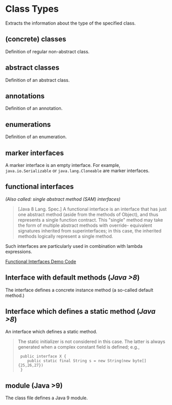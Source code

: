# Class Types
Extracts the information about the type of the specified class.

## (concrete) classes
Definition of regular non-abstract class.

## abstract classes
Definition of an abstract class.

## annotations
Definition of an annotation.

## enumerations
Definition of an enumeration.

## marker interfaces
A marker interface is an empty interface. For example, `java.io.Serializable` or `java.lang.Cloneable` are marker interfaces.

## functional interfaces  
*(Also called: single abstract method (SAM) interfaces)*

> [Java 8 Lang. Spec.] A functional interface is an interface that has just one abstract method (aside from the methods of Object), and thus represents a single function contract. This "single" method may take the form of multiple abstract methods with override- equivalent signatures inherited from superinterfaces; in this case, the inherited methods logically represent a single method.

Such interfaces are particularly used in combination with lambda expressions.

[Functional Interfaces Demo Code](https://github.com/opalj/opal/blob/develop/OPAL/bi/src/test/fixtures-java/projects/jvm_features/class_types/SAMInterface.java)


## Interface with default methods (*Java >8*)
The interface defines a concrete instance method (a so-called default method.)

## Interface which defines a static method (*Java >8*)
An interface which defines a static method.


 > The static initializer is not considered in this case.
 > The latter is always generated when a complex constant field is defined; e.g.,
 >
 >      public interface X {
 >         public static final String s = new String(new byte[]{25,26,27})
 >      }

## module (Java >9)
The class file defines a Java 9 module.
